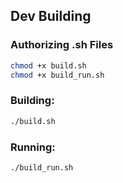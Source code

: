 ## Dev Building 

### Authorizing .sh Files
```bash
chmod +x build.sh
chmod +x build_run.sh
```

### Building:
```bash
./build.sh
```

### Running:
```bash
./build_run.sh
```